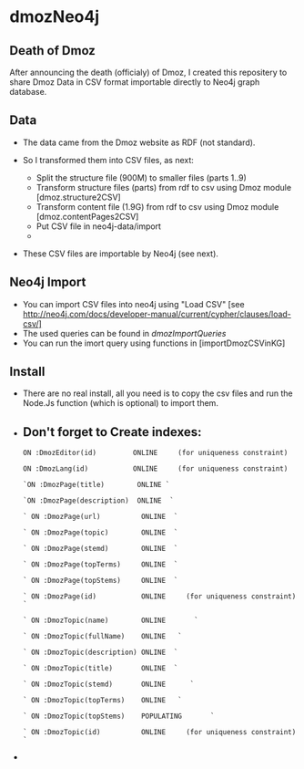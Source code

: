 # dmozNeo4j

## Death of Dmoz
After announcing the death (officialy) of Dmoz, I created this repositery to share Dmoz Data in CSV format importable directly to Neo4j graph database.

## Data
- The data came from the Dmoz website as RDF (not standard). 
- So I transformed them into CSV files, as next:
  - Split the structure file (900M) to smaller files (parts 1..9)
  - Transform structure files (parts) from rdf to csv using Dmoz module [dmoz.structure2CSV]
  - Transform content file (1.9G) from rdf to csv using Dmoz module [dmoz.contentPages2CSV]
  - Put CSV file in neo4j-data/import
  - 

- These CSV files are importable by Neo4j (see next).

## Neo4j Import
- You can import CSV files into neo4j using "Load CSV" [see http://neo4j.com/docs/developer-manual/current/cypher/clauses/load-csv/] 
- The used queries can be found in *dmozImportQueries*
- You can run the imort query using functions in [importDmozCSVinKG]



## Install
- There are no real install, all you need is to copy the csv files and run the Node.Js function (which is optional) to import them.
- Don't forget to Create indexes:
  - 
     `ON :DmozEditor(id)         ONLINE     (for uniqueness constraint)`
     
     `ON :DmozLang(id)           ONLINE     (for uniqueness constraint) `
     
      `ON :DmozPage(title)        ONLINE `                             
         
      `ON :DmozPage(description)  ONLINE  `  
                                         
      ` ON :DmozPage(url)          ONLINE  ` 
                                    
      ` ON :DmozPage(topic)        ONLINE  ` 
                                    
      ` ON :DmozPage(stemd)        ONLINE  `
                                     
      ` ON :DmozPage(topTerms)     ONLINE  `                                     
                                 
      ` ON :DmozPage(topStems)     ONLINE  `  
                                   
      ` ON :DmozPage(id)           ONLINE     (for uniqueness constraint) `
      
      ` ON :DmozTopic(name)        ONLINE       `     
                           
      ` ON :DmozTopic(fullName)    ONLINE   `        
                            
      ` ON :DmozTopic(description) ONLINE  `          
                           
      ` ON :DmozTopic(title)       ONLINE  `     
                                
      ` ON :DmozTopic(stemd)       ONLINE      `      
                           
      ` ON :DmozTopic(topTerms)    ONLINE   `        
                            
      ` ON :DmozTopic(topStems)    POPULATING       `       
                     
      ` ON :DmozTopic(id)          ONLINE     (for uniqueness constraint) `
      
- 
